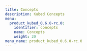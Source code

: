 ```yaml
---
title: Concepts
description: Kubed Concepts
menu:
  product_kubed_0.6.0-rc.0:
    identifier: concepts
    name: Concepts
    weight: 20
menu_name: product_kubed_0.6.0-rc.0
---
```

